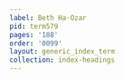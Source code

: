 ```yaml
---
label: Beth Ha-Ozar
pid: term579
pages: '188'
order: '0099'
layout: generic_index_term
collection: index-headings
---
```

